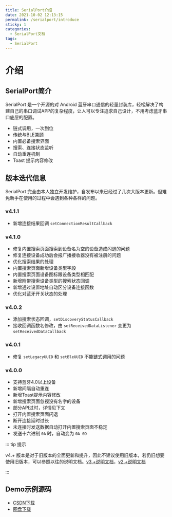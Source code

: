 ```yaml
---
title: SerialPort介绍
date: 2021-10-02 12:13:15
permalink: /serialport/introduce
sticky: 1
categories:
  - SerialPort文档
tags:
  - SerialPort
---
```


# 介绍

## SerialPort简介

SerialPort 是一个开源的对 Android 蓝牙串口通信的轻量封装库，轻松解决了构建自己的串口调试APP的复杂程度，让人可以专注追求自己设计，不用考虑蓝牙串口底层的配置。

- 链式调用，一次到位
- 传统与BLE兼顾
- 内置必备搜索界面
- 搜索、连接状态监听
- 自动重连机制
- Toast 提示内容修改

<!-- more -->

## 版本迭代信息

SerialPort 完全由本人独立开发维护，自发布以来已经过了几次大版本更新。但难免新手在使用的过程中会遇到各种各样的问题。

### v4.1.1

- 新增连接结果回调 `setConnectionResultCallback`

### v4.1.0 

  - 修复内置搜索页面搜索到设备名为空的设备造成闪退的问题
  - 修复连接设备成功后会报广播接收器没有被注册的问题
  - 优化搜索结果的处理
  - 内置搜索页面新增设备类型字段
  - 内置搜索页面设备图标跟设备类型相匹配
  - 新增附带搜索设备类型的搜索状态回调
  - 新增通过设置地址自动区分设备连接函数
  - 优化对蓝牙开关状态的处理

### v4.0.2

  - 添加搜索状态回调，`setDiscoveryStatusCallback`
  - 接收回调函数名修改，由 `setReceivedDataListener`  变更为  `setReceivedDataCallback`

### v4.0.1

- 修复 `setLegacyUUID` 和 `setBleUUID`  不能链式调用的问题

### v4.0.0

- 支持蓝牙4.0以上设备
- 新增间隔自动重连
- 新增Toast提示内容修改
- 新增搜索页面忽视没有名字的设备
- 部分API过时，详情见下文
- 打开内置搜索页面闪退
- 断开连接延时过长
- 未连接时发送数据自动打开内置搜索页面不稳定
- 发送十六进制 `0A` 时，自动变为 `0A 0D`



::: tip 提示

v4.+ 版本是对于旧版本的全面更新和提升，因此不建议使用旧版本，若仍旧想要使用旧版本，可以参照以往的说明文档。[v3.+说明文档](https://blog.csdn.net/qq_41121080/article/details/115352197)，[v2.+说明文档](https://blog.csdn.net/qq_41121080/article/details/105919158)

:::

## Demo示例源码

- [CSDN下载](https://download.csdn.net/download/qq_41121080/20419272)
- [网盘下载](https://shanya.lanzoui.com/imx51rpk4kb)



